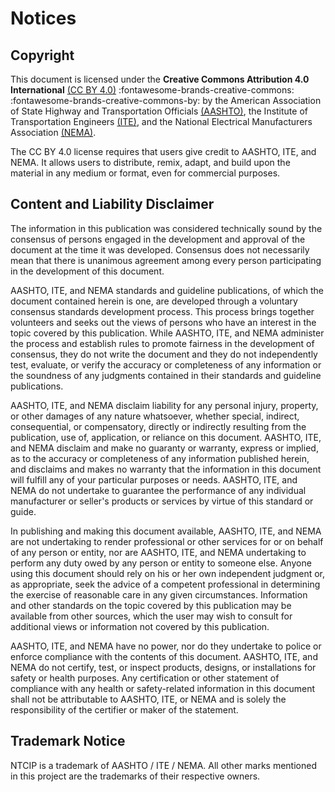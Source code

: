 # Notices

## Copyright

This document is licensed under the **Creative Commons Attribution 4.0 International** [(CC BY 4.0)](https://creativecommons.org/licenses/by/4.0/?ref=chooser-v1) :fontawesome-brands-creative-commons: :fontawesome-brands-creative-commons-by: by the American Association of State Highway and Transportation Officials [(AASHTO)](https://transportation.org), the Institute of Transportation Engineers [(ITE)](https://www.ite.org), and the National Electrical Manufacturers Association [(NEMA)](https://www.nema.org).

The CC BY 4.0 license requires that users give credit to AASHTO, ITE, and NEMA. It allows users to distribute, remix, adapt, and build upon the material in any medium or format, even for commercial purposes.

## Content and Liability Disclaimer

The information in this publication was considered technically sound by the
consensus of persons engaged in the development and approval of the document at
the time it was developed. Consensus does not necessarily mean that there is
unanimous agreement among every person participating in the development of this
document.

AASHTO, ITE, and NEMA standards and guideline publications, of which the
document contained herein is one, are developed through a voluntary consensus
standards development process. This process brings together volunteers and seeks
out the views of persons who have an interest in the topic covered by this
publication. While AASHTO, ITE, and NEMA administer the process and establish
rules to promote fairness in the development of consensus, they do not write the
document and they do not independently test, evaluate, or verify the accuracy or
completeness of any information or the soundness of any judgments contained in
their standards and guideline publications.

AASHTO, ITE, and NEMA disclaim liability for any personal injury, property, or
other damages of any nature whatsoever, whether special, indirect,
consequential, or compensatory, directly or indirectly resulting from the
publication, use of, application, or reliance on this document. AASHTO, ITE, and
NEMA disclaim and make no guaranty or warranty, express or implied, as to the
accuracy or completeness of any information published herein, and disclaims and
makes no warranty that the information in this document will fulfill any of your
particular purposes or needs. AASHTO, ITE, and NEMA do not undertake to
guarantee the performance of any individual manufacturer or seller's products or
services by virtue of this standard or guide.

In publishing and making this document available, AASHTO, ITE, and NEMA are not
undertaking to render professional or other services for or on behalf of any
person or entity, nor are AASHTO, ITE, and NEMA undertaking to perform any duty
owed by any person or entity to someone else. Anyone using this document should
rely on his or her own independent judgment or, as appropriate, seek the advice
of a competent professional in determining the exercise of reasonable care in
any given circumstances. Information and other standards on the topic covered by
this publication may be available from other sources, which the user may wish to
consult for additional views or information not covered by this publication.

AASHTO, ITE, and NEMA have no power, nor do they undertake to police or enforce
compliance with the contents of this document. AASHTO, ITE, and NEMA do not
certify, test, or inspect products, designs, or installations for safety or
health purposes. Any certification or other statement of compliance with any
health or safety-related information in this document shall not be attributable
to AASHTO, ITE, or NEMA and is solely the responsibility of the certifier or
maker of the statement.

## Trademark Notice

NTCIP is a trademark of AASHTO / ITE / NEMA. All other marks mentioned in this
project are the trademarks of their respective owners.
